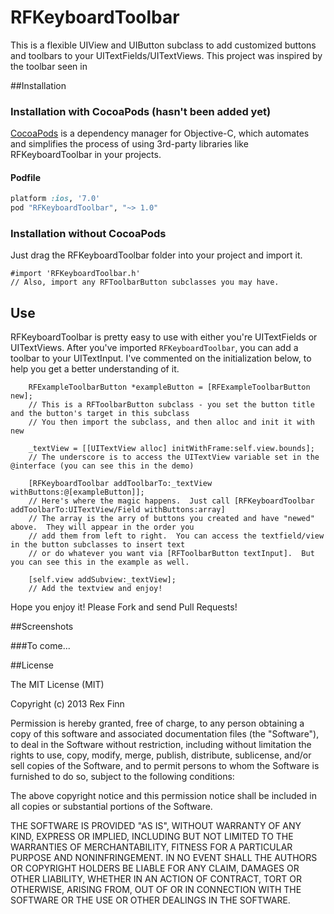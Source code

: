 RFKeyboardToolbar
=================

This is a flexible UIView and UIButton subclass to add customized buttons and toolbars to your UITextFields/UITextViews.  This project was inspired by the toolbar seen in []()

##Installation

### Installation with CocoaPods (hasn't been added yet)

[CocoaPods](http://cocoapods.org) is a dependency manager for Objective-C, which automates and simplifies the process of using 3rd-party libraries like RFKeyboardToolbar in your projects.

#### Podfile

```ruby
platform :ios, '7.0'
pod "RFKeyboardToolbar", "~> 1.0"
```

### Installation without CocoaPods

Just drag the RFKeyboardToolbar folder into your project and import it.

```
#import 'RFKeyboardToolbar.h'
// Also, import any RFToolbarButton subclasses you may have.
```

## Use

RFKeyboardToolbar is pretty easy to use with either you're UITextFields or UITextViews.  After you've imported `RFKeyboardToolbar`, you can add a toolbar to your UITextInput.  I've commented on the initialization below, to help you get a better understanding of it.

```obj-c
    RFExampleToolbarButton *exampleButton = [RFExampleToolbarButton new];
    // This is a RFToolbarButton subclass - you set the button title and the button's target in this subclass
    // You then import the subclass, and then alloc and init it with new
    
    _textView = [[UITextView alloc] initWithFrame:self.view.bounds];
    // The underscore is to access the UITextView variable set in the @interface (you can see this in the demo)
    
    [RFKeyboardToolbar addToolbarTo:_textView withButtons:@[exampleButton]];
    // Here's where the magic happens.  Just call [RFKeyboardToolbar addToolbarTo:UITextView/Field withButtons:array]
    // The array is the arry of buttons you created and have "newed" above.  They will appear in the order you
    // add them from left to right.  You can access the textfield/view in the button subclasses to insert text
    // or do whatever you want via [RFToolbarButton textInput].  But you can see this in the example as well.
    
    [self.view addSubview:_textView];
    // Add the textview and enjoy!
```

Hope you enjoy it!  Please Fork and send Pull Requests!

##Screenshots

###To come...

##License

The MIT License (MIT)

Copyright (c) 2013 Rex Finn

Permission is hereby granted, free of charge, to any person obtaining a copy of
this software and associated documentation files (the "Software"), to deal in
the Software without restriction, including without limitation the rights to
use, copy, modify, merge, publish, distribute, sublicense, and/or sell copies of
the Software, and to permit persons to whom the Software is furnished to do so,
subject to the following conditions:

The above copyright notice and this permission notice shall be included in all
copies or substantial portions of the Software.

THE SOFTWARE IS PROVIDED "AS IS", WITHOUT WARRANTY OF ANY KIND, EXPRESS OR
IMPLIED, INCLUDING BUT NOT LIMITED TO THE WARRANTIES OF MERCHANTABILITY, FITNESS
FOR A PARTICULAR PURPOSE AND NONINFRINGEMENT. IN NO EVENT SHALL THE AUTHORS OR
COPYRIGHT HOLDERS BE LIABLE FOR ANY CLAIM, DAMAGES OR OTHER LIABILITY, WHETHER
IN AN ACTION OF CONTRACT, TORT OR OTHERWISE, ARISING FROM, OUT OF OR IN
CONNECTION WITH THE SOFTWARE OR THE USE OR OTHER DEALINGS IN THE SOFTWARE.
